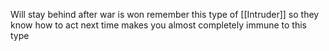 Will stay behind after war is won
remember this type of [[Intruder]] so they know how to act next time
makes you almost completely immune to this type